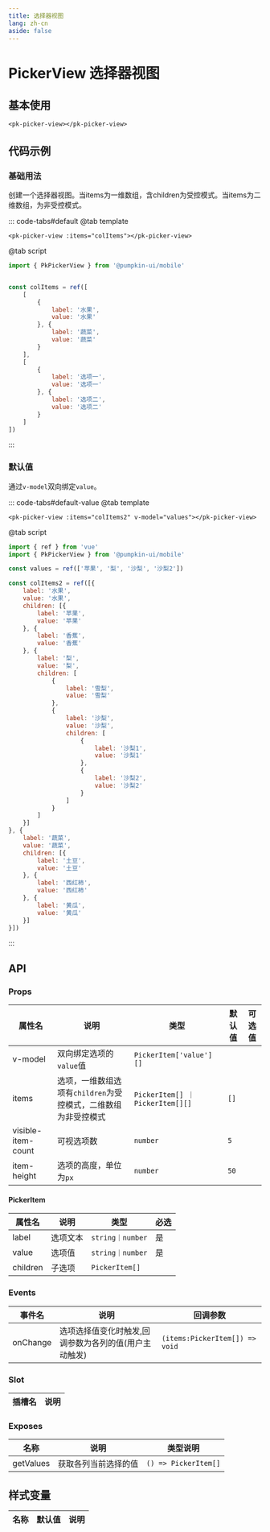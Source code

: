 ```yaml
---
title: 选择器视图
lang: zh-cn
aside: false
---
```



# PickerView 选择器视图

## 基本使用
```vue
<pk-picker-view></pk-picker-view>
```

## 代码示例
### 基础用法
创建一个选择器视图。当items为一维数组，含children为受控模式。当items为二维数组，为非受控模式。

::: code-tabs#default
@tab template

```vue [template]
<pk-picker-view :items="colItems"></pk-picker-view>
```

@tab script
```js [script]
import { PkPickerView } from '@pumpkin-ui/mobile'


const colItems = ref([
    [
        {
            label: '水果',
            value: '水果'
        }, {
            label: '蔬菜',
            value: '蔬菜'
        }
    ],
    [
        {
            label: '选项一',
            value: '选项一'
        }, {
            label: '选项二',
            value: '选项二'
        }
    ]
])
```
:::


### 默认值
通过`v-model`双向绑定`value`。

::: code-tabs#default-value
@tab template

```vue [template]
<pk-picker-view :items="colItems2" v-model="values"></pk-picker-view>
```

@tab script
```js [script]
import { ref } from 'vue'
import { PkPickerView } from '@pumpkin-ui/mobile'

const values = ref(['苹果', '梨', '沙梨', '沙梨2'])

const colItems2 = ref([{
    label: '水果',
    value: '水果',
    children: [{
        label: '苹果',
        value: '苹果'
    }, {
        label: '香蕉',
        value: '香蕉'
    }, {
        label: '梨',
        value: '梨',
        children: [
            {
                label: '雪梨',
                value: '雪梨'
            },
            {
                label: '沙梨',
                value: '沙梨',
                children: [
                    {
                        label: '沙梨1',
                        value: '沙梨1'
                    },
                    {
                        label: '沙梨2',
                        value: '沙梨2'
                    }
                ]
            }
        ]
    }]
}, {
    label: '蔬菜',
    value: '蔬菜',
    children: [{
        label: '土豆',
        value: '土豆'
    }, {
        label: '西红柿',
        value: '西红柿'
    }, {
        label: '黄瓜',
        value: '黄瓜'
    }]
}])
```
:::


## API

### Props
| 属性名             | 说明                                                           | 类型                             | 默认值 | 可选值 |
| ------------------ | -------------------------------------------------------------- | -------------------------------- | ------ | ------ |
| v-model            | 双向绑定选项的`value`值                                        | `PickerItem['value'][]`          |        |        |
| items              | 选项，一维数组选项有`children`为受控模式，二维数组为非受控模式 | `PickerItem[] ｜ PickerItem[][]` | `[]`   |        |
| visible-item-count | 可视选项数                                                     | `number`                         | `5`    |        |
| item-height        | 选项的高度，单位为`px`                                         | `number`                         | `50`   |        |

#### PickerItem
| 属性名   | 说明     | 类型             | 必选 |
| -------- | -------- | ---------------- | ---- |
| label    | 选项文本 | `string｜number` | 是   |
| value    | 选项值   | `string｜number` | 是   |
| children | 子选项   | `PickerItem[]`   |      |

### Events
| 事件名   | 说明                                                  | 回调参数                       |
| -------- | ----------------------------------------------------- | ------------------------------ |
| onChange | 选项选择值变化时触发,回调参数为各列的值(用户主动触发) | `(items:PickerItem[]) => void` |


### Slot
| 插槽名 | 说明 |
| ------ | ---- |


### Exposes

| 名称      | 说明                 | 类型说明             |
| --------- | -------------------- | -------------------- |
| getValues | 获取各列当前选择的值 | `() => PickerItem[]` |


## 样式变量
| 名称 | 默认值 | 说明 |
| ---- | ------ | ---- |